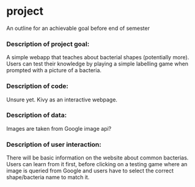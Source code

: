 # project
An outline for an achievable goal before end of semester
### Description of project goal:
A simple webapp that teaches about bacterial shapes (potentially more). Users can test their knowledge by playing a simple labelling game when prompted with a picture of a bacteria. 
### Description of code:
Unsure yet. 
Kivy as an interactive webpage.
### Description of data:
Images are taken from Google image api?
### Description of user interaction:
There will be basic information on the website about common bacterias. Users can learn from it first, before clicking on a testing game where an image is queried from Google and users have to select the correct shape/bacteria name to match it. 
